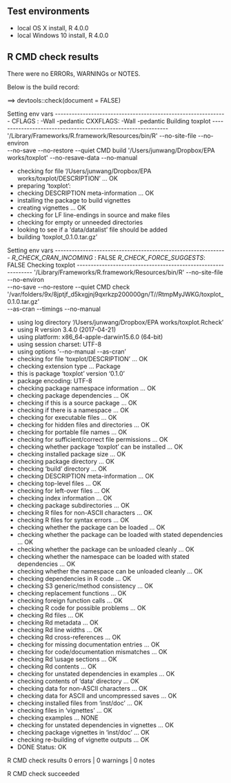 ## Test environments
* local OS X install, R 4.0.0
* local Windows 10 install, R 4.0.0


## R CMD check results
There were no ERRORs, WARNINGs or NOTES.

Below is the build record:

==> devtools::check(document = FALSE)

Setting env vars --------------------------------------------------------------
CFLAGS  : -Wall -pedantic
CXXFLAGS: -Wall -pedantic
Building toxplot --------------------------------------------------------------
'/Library/Frameworks/R.framework/Resources/bin/R' --no-site-file --no-environ  \
  --no-save --no-restore --quiet CMD build '/Users/junwang/Dropbox/EPA  \
  works/toxplot' --no-resave-data --no-manual 

* checking for file ‘/Users/junwang/Dropbox/EPA works/toxplot/DESCRIPTION’ ... OK
* preparing ‘toxplot’:
* checking DESCRIPTION meta-information ... OK
* installing the package to build vignettes
* creating vignettes ... OK
* checking for LF line-endings in source and make files
* checking for empty or unneeded directories
* looking to see if a ‘data/datalist’ file should be added
* building ‘toxplot_0.1.0.tar.gz’

Setting env vars --------------------------------------------------------------
_R_CHECK_CRAN_INCOMING_ : FALSE
_R_CHECK_FORCE_SUGGESTS_: FALSE
Checking toxplot --------------------------------------------------------------
'/Library/Frameworks/R.framework/Resources/bin/R' --no-site-file --no-environ  \
  --no-save --no-restore --quiet CMD check  \
  '/var/folders/9x/8jptjf_d5kxgjnj9qxrkzp200000gn/T//RtmpMyJWKG/toxplot_0.1.0.tar.gz'  \
  --as-cran --timings --no-manual 

* using log directory ‘/Users/junwang/Dropbox/EPA works/toxplot.Rcheck’
* using R version 3.4.0 (2017-04-21)
* using platform: x86_64-apple-darwin15.6.0 (64-bit)
* using session charset: UTF-8
* using options ‘--no-manual --as-cran’
* checking for file ‘toxplot/DESCRIPTION’ ... OK
* checking extension type ... Package
* this is package ‘toxplot’ version ‘0.1.0’
* package encoding: UTF-8
* checking package namespace information ... OK
* checking package dependencies ... OK
* checking if this is a source package ... OK
* checking if there is a namespace ... OK
* checking for executable files ... OK
* checking for hidden files and directories ... OK
* checking for portable file names ... OK
* checking for sufficient/correct file permissions ... OK
* checking whether package ‘toxplot’ can be installed ... OK
* checking installed package size ... OK
* checking package directory ... OK
* checking ‘build’ directory ... OK
* checking DESCRIPTION meta-information ... OK
* checking top-level files ... OK
* checking for left-over files ... OK
* checking index information ... OK
* checking package subdirectories ... OK
* checking R files for non-ASCII characters ... OK
* checking R files for syntax errors ... OK
* checking whether the package can be loaded ... OK
* checking whether the package can be loaded with stated dependencies ... OK
* checking whether the package can be unloaded cleanly ... OK
* checking whether the namespace can be loaded with stated dependencies ... OK
* checking whether the namespace can be unloaded cleanly ... OK
* checking dependencies in R code ... OK
* checking S3 generic/method consistency ... OK
* checking replacement functions ... OK
* checking foreign function calls ... OK
* checking R code for possible problems ... OK
* checking Rd files ... OK
* checking Rd metadata ... OK
* checking Rd line widths ... OK
* checking Rd cross-references ... OK
* checking for missing documentation entries ... OK
* checking for code/documentation mismatches ... OK
* checking Rd \usage sections ... OK
* checking Rd contents ... OK
* checking for unstated dependencies in examples ... OK
* checking contents of ‘data’ directory ... OK
* checking data for non-ASCII characters ... OK
* checking data for ASCII and uncompressed saves ... OK
* checking installed files from ‘inst/doc’ ... OK
* checking files in ‘vignettes’ ... OK
* checking examples ... NONE
* checking for unstated dependencies in vignettes ... OK
* checking package vignettes in ‘inst/doc’ ... OK
* checking re-building of vignette outputs ... OK
* DONE
Status: OK



R CMD check results
0 errors | 0 warnings | 0 notes

R CMD check succeeded

